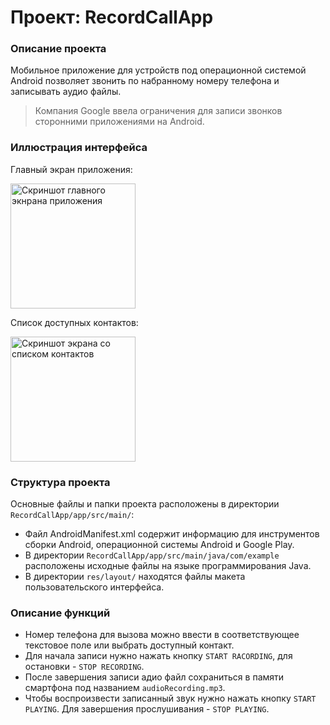 # Проект: RecordCallApp
### Описание проекта

Мобильное приложение для устройств под операционной системой Android позволяет звонить по набранному
номеру телефона и записывать аудио файлы.

> Компания Google ввела ограничения для записи звонков сторонними приложениями
> на Android.

### Иллюстрация интерфейса

Главный экран приложения:

<img src="https://github.com/Andrew-Goncharov/RecordCallApplication/blob/master/Screenshots/main_screen.png" width="200" alt="Скриншот главного экнрана приложения">

Список доступных контактов:

<img src="https://github.com/Andrew-Goncharov/RecordCallApplication/blob/master/Screenshots/contact_screen.png" width="200" alt="Скриншот экрана со списком контактов">

### Структура проекта

Основные файлы и папки проекта расположены в директории `RecordCallApp/app/src/main/`:

- Файл AndroidManifest.xml содержит информацию для инструментов сборки Android,
  операционной системы Android и Google Play.
- В директории `RecordCallApp/app/src/main/java/com/example` расположены исходные файлы
  на языке программирования Java.
- В директории `res/layout/` находятся файлы макета пользовательского интерфейса.

### Описание функций

- Номер телефона для вызова можно ввести в соответствующее текстовое поле
  или выбрать доступный контакт.
- Для начала записи нужно нажать кнопку `START RACORDING`, для остановки - `STOP RECORDING`.
- После завершения записи адио файл сохраниться в памяти смартфона под названием
  `audioRecording.mp3`.
- Чтобы воспроизвести записанный звук нужно нажать кнопку `START PLAYING`.
  Для завершения прослушивания - `STOP PLAYING`.

